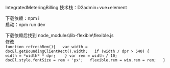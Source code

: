 IntegratedMeteringBilling
技术栈：D2admin+vue+element

下载依赖：npm i  
启动：npm run dev

下载依赖后找到 node_modules\lib-flexible\flexible.js  
修改  
        ``
        function refreshRem(){  
            var width = docEl.getBoundingClientRect().width;  
            if (width / dpr > 540) {  
                width = *width* * dpr;   
            }
            var rem = width / 10;  
            docEl.style.fontSize = rem + 'px';  
            flexible.rem = win.rem = rem;  
        }
        ``

